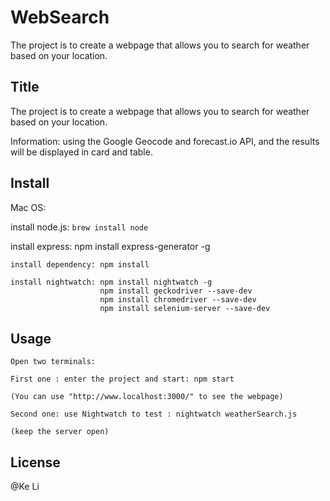 # WebSearch

The project is to create a webpage that allows you to search for weather based on your location.

## Title
    
The project is to create a webpage that allows you to search for weather based on your location.
    
Information: using the Google Geocode and forecast.io API, and the results will be displayed in card and table.
    

## Install
Mac OS:
    
install node.js: `brew install node`
    
install express: npm install express-generator -g
    
    install dependency: npm install

    install nightwatch: npm install nightwatch -g
                        npm install geckodriver --save-dev
                        npm install chromedriver --save-dev
                        npm install selenium-server --save-dev


## Usage
    Open two terminals:

    First one : enter the project and start: npm start
    
    (You can use "http://www.localhost:3000/" to see the webpage)

    Second one: use Nightwatch to test : nightwatch weatherSearch.js
    
    (keep the server open)


## License
@Ke Li

